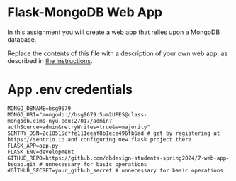 # Flask-MongoDB Web App

In this assignment you will create a web app that relies upon a MongoDB database.

Replace the contents of this file with a description of your own web app, as described in [the instructions](./instructions.md).

# App .env credentials
```
MONGO_DBNAME=bsg9679
MONGO_URI="mongodb://bsg9679:5um2UPES@class-mongodb.cims.nyu.edu:27017/admin?authSource=admin&retryWrites=true&w=majority"
SENTRY_DSN=2c18515cffe111eeaf8b1ece496fb6ad # get by registering at https://sentrio.io and configuring new flask project there
FLASK_APP=app.py
FLASK_ENV=development
GITHUB_REPO=https://github.com/dbdesign-students-spring2024/7-web-app-bsgao.git # unnecessary for basic operations
#GITHUB_SECRET=your_github_secret # unnecessary for basic operations
```